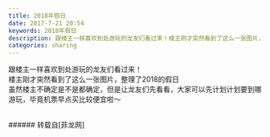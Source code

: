 ```yaml
---
title: 2018年假日
date: 2017-7-21 20:54
keywords: 2018年假日
description: 跟楼主一样喜欢到处游玩的龙友们看过来！楼主刚才突然看到了这么一张图片，整理了2018的假日虽然楼主不确定是不是都确定，但是让龙友们先看看，大家可以先计划计划要到哪游玩，毕竟机票早点买比较便宜啦～
categories: sharing
---
```

<td class="t_f" id="postmessage_809910">

跟楼主一样喜欢到处游玩的龙友们看过来！<br/>
楼主刚才突然看到了这么一张图片，整理了2018的假日<br/>
虽然楼主不确定是不是都确定，但是让龙友们先看看，大家可以先计划计划要到哪游玩，毕竟机票早点买比较便宜啦～<br/>
<img alt="" border="0" class="zoom" data-cf-modified-11aefdaa87139678f31e38cf-="" file="http://www.flw.ph/data/appbyme/upload/image/201707/21/Oy0xuDjRvpWM.jpg" id="aimg_GafT2" lazyloadthumb="1" onclick="" onmouseover="" src="http://www.flw.ph/data/appbyme/upload/image/201707/21/Oy0xuDjRvpWM.jpg"/><br/>
<br/>
</td>
###### 转载自[菲龙网]